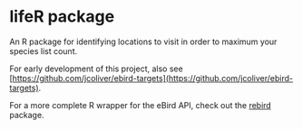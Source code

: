 # lifeR package

An R package for identifying locations to visit in order to maximum your 
species list count.

For early development of this project, also see [https://github.com/jcoliver/ebird-targets](https://github.com/jcoliver/ebird-targets).

For a more complete R wrapper for the eBird API, check out the [rebird](https://github.com/ropensci/rebird) package.